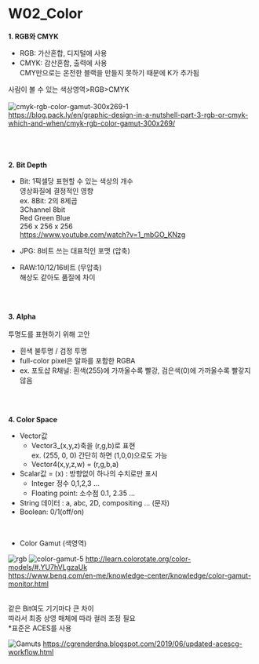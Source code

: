 # W02_Color

__1.	RGB와 CMYK__     
* RGB: 가산혼합, 디지털에 사용
* CMYK: 감산혼합, 출력에 사용 <br/>
CMY만으로는 온전한 블랙을 만들지 못하기 때문에 K가 추가됨

사람이 볼 수 있는 색상영역>RGB>CMYK  <br/>  <br/>
![cmyk-rgb-color-gamut-300x269-1](https://user-images.githubusercontent.com/90597915/134773094-002281af-78cc-4f1e-948b-0cc97fb876ee.png)
 <br/> https://blog.pack.ly/en/graphic-design-in-a-nutshell-part-3-rgb-or-cmyk-which-and-when/cmyk-rgb-color-gamut-300x269/  
 <br/>   
 <br/>  
 __2.	Bit Depth__  
* Bit: 1픽셀당 표현할 수 있는 색상의 개수  
영상화질에 결정적인 영향  
ex. 8Bit: 2의 8제곱  
3Channel 8bit  
Red Green Blue  
256 x 256 x 256   
https://www.youtube.com/watch?v=1_mbGO_KNzg

* JPG: 8비트 쓰는 대표적인 포맷 (압축)
* RAW:10/12/16비트 (무압축)  
해상도 같아도 품질에 차이
<br/>
<br/>

__3.	Alpha__
<br/>
<br/>
투명도를 표현하기 위해 고안 
        
* 흰색 불투명 / 검정 투명 <br/>  
* full-color pixel은 알파를 포함한 RGBA <br/>
* ex. 포토샵 R채널: 흰색(255)에 가까울수록 빨강, 검은색(0)에 가까울수록 빨갛지않음
<br/>
<br/>

__4. Color Space__
<br/>

* Vector값  
  * Vector3_(x,y,z)축을 (r,g,b)로 표현   
ex. (255, 0, 0) 간단히 하면 (1,0,0)으로도 가능
  * Vector4(x,y,z,w) = (r,g,b,a)  
* Scalar값 = (x) : 방향없이 하나의 수치로만 표시
  * Integer 정수 0,1,2,3 ...
  * Floating point: 소수점 0.1, 2.35 …
* String 데이터 : a, abc, 2D, compositing ... (문자)
* Boolean: 0/1(off/on)  
<br/>

* Color Gamut (색영역)  
  
![rgb](https://user-images.githubusercontent.com/90597915/134778581-a10d0f19-7ae5-4714-85a8-aa4baf1181a0.jpg) ![color-gamut-5](https://user-images.githubusercontent.com/90597915/134778889-4e64c2cb-4abd-4e12-87a9-6a4222cf9d38.jpg)
http://learn.colorotate.org/color-models/#.YU7hVLgzaUk   
https://www.benq.com/en-me/knowledge-center/knowledge/color-gamut-monitor.html
<br/>
<br/>

같은 Bit여도 기기마다 큰 차이  
따라서 최종 상영 매체에 따라 컬러 조정 필요  
*표준은 ACES를 사용 <br/>

![Gamuts](https://user-images.githubusercontent.com/90597915/134778971-9882445f-d822-48af-be49-d46ebea8ebd9.jpg)
https://cgrenderdna.blogspot.com/2019/06/updated-acescg-workflow.html


